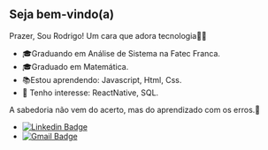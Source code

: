 ##  Seja bem-vindo(a)

Prazer, Sou Rodrigo! Um cara que adora tecnologia👨‍💻

-   🎓Graduando em Análise de Sistema na  Fatec Franca.
-   🎓Graduado em  Matemática.
-   📚Estou aprendendo: Javascript, Html, Css.
-   🎯  Tenho interesse: ReactNative, SQL.

A sabedoria não vem do acerto, mas do aprendizado com os erros.🚀

+ [![Linkedin Badge](https://img.shields.io/badge/-Rodrigo%20Santos-6633cc?style=flat-square&logo=Linkedin&logoColor=white&blue=https://www.linkedin.com/in/rodrigo-santos-961b9217a/)](https://www.linkedin.com/in/rodrigo-santos-961b9217a/) 
+ [![Gmail Badge](https://img.shields.io/badge/-rodrigosantosmath@gmail.com-6633cc?style=flat-square&logo=Gmail&logoColor=white&blue=mailto:rodrigosantosmath@gmail.com)](mailto:rodrigosantosmath@gmail.com)
